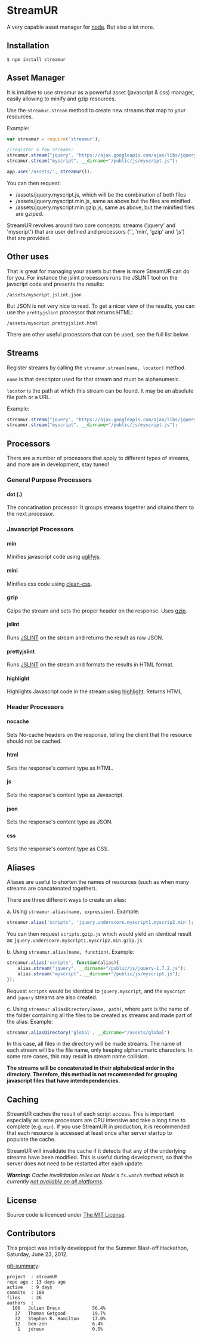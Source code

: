 StreamUR
========

A very capable asset manager for [node](http://nodejs.org). But also a lot more.

## Installation

    $ npm install streamur

## Asset Manager

It is intuitive to use streamur as a powerful asset (javascript & css) manager, easily allowing to minify and gzip resources. 

Use the `streamur.stream` method to create new streams that map to your resources.

Example:

```js
var streamur = require('streamur');

//register a few streams:
streamur.stream("jquery", "https://ajax.googleapis.com/ajax/libs/jquery/1.7.2/jquery.js");
streamur.stream("myscript", __dirname+"/public/js/myscript.js");

app.use('/assets/', streamur());
```

You can then request:

* /assets/jquery.myscript.js, which will be the combination of both files 
* /assets/jquery.myscript.min.js, same as above but the files are minified.
* /assets/jquery.myscript.min.gzip.js, same as above, but the minified files are gziped.

StreamUR revolves around two core concepts: streams ('jquery' and 'myscript') that are user defined and processors ('.', 'min', 'gzip' and 'js') that are provided.

## Other uses

That is great for managing your assets but there is more StreamUR can do for you. For instance the jslint processors runs the JSLINT tool on the javscript code and presents the results: 

	/assets/myscript.jslint.json

But JSON is not very nice to read. To get a nicer view of the results, you can use the `prettyjslint` processor that returns HTML: 

	/assets/myscript.prettyjslint.html

There are other useful processors that can be used, see the full list below.

## Streams

Register streams by calling the `streamur.stream(name, locator)` method. 

`name` is that descriptor used for that stream and must be alphanumeric.

`locator` is the path at which this stream can be found. It may be an absolute file path or a URL.

Example:

```js
streamur.stream("jquery", "https://ajax.googleapis.com/ajax/libs/jquery/1.7.2/jquery.js");
streamur.stream("myscript", __dirname+"/public/js/myscript.js");
```

## Processors

There are a number of processors that apply to different types of streams, and more are in development, stay tuned!

### General Purpose Processors

#### dot (.)
The concatination processor. It groups streams together and chains them to the next processor.

### Javascript Processors

#### min
Minifies javascript code using [uglifyjs](https://github.com/mishoo/UglifyJS/).

#### mini
Minifies css code using [clean-css](https://github.com/GoalSmashers/clean-css).

#### gzip
Gzips the stream and sets the proper header on the response. Uses [gzip](https://github.com/indutny/node.gzip).

#### jslint
Runs [JSLINT](http://www.jslint.com/) on the stream and returns the result as raw JSON.

#### prettyjslint
Runs [JSLINT](http://www.jslint.com/) on the stream and formats the results in HTML format.

#### highlight
Highlights Javascript code in the stream using [highlight](https://github.com/andris9/highlight). Returns HTML

### Header Processors

#### nocache
Sets No-cache headers on the response, telling the client that the resource should not be cached.

#### html
Sets the response's content type as HTML.

#### js
Sets the response's content type as Javascript.

#### json
Sets the response's content type as JSON.

#### css
Sets the response's content type as CSS.

## Aliases

Aliases are useful to shorten the names of resources (such as when many streams are concatenated together). 

There are three different ways to create an alias:

a. Using `streamur.alias(name, expression)`. Example:

```js
streamur.alias('scripts', 'jquery.underscore.myscript1.myscrip2.min');
```

You can then request `scripts.gzip.js` which would yield an identical result as `jquery.underscore.myscript1.myscrip2.min.gzip.js`.

b. Using `streamur.alias(name, function)`. Example:

```js
streamur.alias('scripts', function(alias){
	alias.stream("jquery", __dirname+"/public/js/jquery-1.7.2.js");
	alias.stream("myscript", __dirname+"/public/js/myscript.js");	
});
```
Request `scripts` would be identical to `jquery.myscript`, and the `myscript` and `jquery` streams are also created.

c. Using `streamur.aliasDirectory(name, path)`, where `path` is the name of the folder containing all the files to be created as streams and made part of the alias. Example:

```js
streamur.aliasDirectory('global', __dirname+"/assets/global")
```

In this case, all files in the directory will be made streams. The name of each stream will be the file name, only keeping alphanumeric characters. In some rare cases, this may result in stream name collision.

**The streams will be concatenated in their alphabetical order in the directory. Therefore, this method is not recommended for grouping javascript files that have interdependencies.**


## Caching

StreamUR caches the result of each script access. This is important especially as some processors are CPU intensive and take a long time to complete (e.g. `min`). If you use StreamUR in production, it is recommended that each resource is accessed at least once after server startup to populate the cache.

StreamUR will invalidate the cache if it detects that any of the underlying streams have been modified. This is useful during development, so that the server does not need to be restarted after each update.

*__Warning:__ Cache invalidation relies on Node's `fs.watch` method which is currently [not available on all platforms](http://nodejs.org/api/fs.html#fs_fs_watch_filename_options_listener).*

## License

Source code is licenced under [The MIT License](https://github.com/jdreux/streamUR/blob/master/LICENSE).

## Contributors

This project was initially developped for the  Summer Blast-off Hackathon, Saturday, June 23, 2012.

[git-summary](http://github.com/visionmedia/git-extras):

	project  : streamUR
	repo age : 13 days ago
	active   : 9 days
	commits  : 188
	files    : 26
	authors  : 
	  106	Julien Dreux            56.4%
	   37	Thomas Getgood          19.7%
	   32	Stephen R. Hamilton     17.0%
	   12	ben-zen                 6.4%
	    1	jdreux                  0.5%


